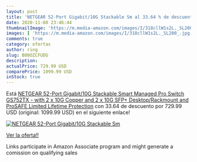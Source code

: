 ```yaml
---
layout: post
title: 'NETGEAR 52-Port Gigabit/10G Stackable Sm al 33.64 % de descuento'
date: 2020-11-08 23:46:44
thumbnailImage: 'https://m.media-amazon.com/images/I/318cllW1s2L._SL200_.jpg'
images: [ 'https://m.media-amazon.com/images/I/318cllW1s2L._SL200_.jpg' ]
comments: true
category: ofertas
author: ring
slug: B00OZCFUDG
description:
actualPrice: 729.99 USD
comparePrice: 1099.99 USD
inStock: true
---
```


Está [NETGEAR 52-Port Gigabit/10G Stackable Smart Managed Pro Switch  GS752TX  - with 2 x 10G Copper and 2 x 10G SFP+  Desktop/Rackmount  and ProSAFE Limited Lifetime Protection](https://www.amazon.com/dp/B00OZCFUDG/?tag=tolees-20) con 33.64 de descuento por 729.99 USD (original: 1099.99 USD) en el siguiente enlace!

[![NETGEAR 52-Port Gigabit/10G Stackable Sm](https://m.media-amazon.com/images/I/318cllW1s2L._SL200_.jpg)](https://www.amazon.com/dp/B00OZCFUDG/?tag=tolees-20)

[Ver la oferta!!](https://www.amazon.com/dp/B00OZCFUDG/?tag=tolees-20)

Links participate in Amazon Associate program and might generate a comission on qualifying sales


